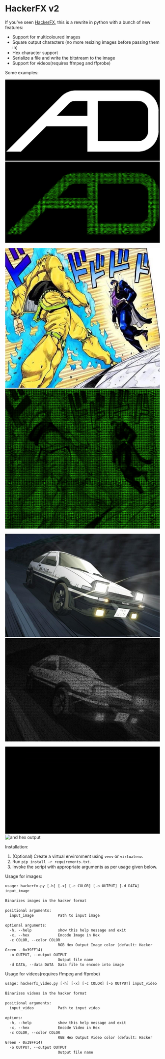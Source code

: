 # HackerFX v2

If you've seen [HackerFX](https://github.com/Aniruddha-Deb/HackerFX), this is 
a rewrite in python with a bunch of new features:

- Support for multicoloured images
- Square output characters (no more resizing images before passing them in)
- Hex character support
- Serialize a file and write the bitstream to the image
- Support for videos(requires ffmpeg and ffprobe)

Some examples:

![monochrome](examples/monochrome.png)
![looks pretty good](examples/monochrome_out.png)

![multicoloured](examples/jojo.jpg)
![multicoloured output](examples/jojo_out.png)

![different colour](examples/initiald.jpg)
![and hex output](examples/initiald_out.jpg)

![video file](examples/bad_apple.gif)
![and hex output](examples/bad_apple_out.gif)

Installation:

1. (Optional) Create a virtual environment using `venv` or `virtualenv`.
2. Run `pip install -r requirements.txt`.
3. Invoke the script with appropriate arguments as per usage given below.   

Usage for images:
```
usage: hackerfx.py [-h] [-x] [-c COLOR] [-o OUTPUT] [-d DATA] input_image

Binarizes images in the hacker format

positional arguments:
  input_image           Path to input image

optional arguments:
  -h, --help            show this help message and exit
  -x, --hex             Encode Image in Hex
  -c COLOR, --color COLOR
                        RGB Hex Output Image color (default: Hacker Green - 0x39FF14)
  -o OUTPUT, --output OUTPUT
                        Output file name
  -d DATA, --data DATA  Data file to encode into image
```

Usage for videos(requires ffmpeg and ffprobe)
```
usage: hackerfx_video.py [-h] [-x] [-c COLOR] [-o OUTPUT] input_video

Binarizes videos in the hacker format

positional arguments:
  input_video           Path to input video

options:
  -h, --help            show this help message and exit
  -x, --hex             Encode Video in Hex
  -c COLOR, --color COLOR
                        RGB Hex Output Video color (default: Hacker Green - 0x39FF14)
  -o OUTPUT, --output OUTPUT
                        Output file name
```
